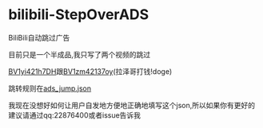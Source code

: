 # bilibili-StepOverADS
BiliBili自动跳过广告

目前只是一个半成品,我只写了两个视频的跳过

[BV1yi421h7DH](https://www.bilibili.com/video/BV1yi421h7DH/)跟[BV1zm42137oy](https://www.bilibili.com/video/BV1zm42137oy)(拉泽哥打钱!doge)

跳转规则在[ads_jump.json](https://github.com/AWangDog/bilibili-StepOverADS/blob/main/ads_jump.json)

我现在没想好如何让用户自发地方便地正确地填写这个json,所以如果你有更好的建议请通过qq:22876400或者issue告诉我
